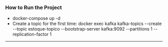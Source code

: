 ### How to Run the Project

- docker-compose up -d
- Create a topic for the first time: docker exec kafka kafka-topics --create --topic estoque-topico --bootstrap-server kafka:9092 --partitions 1 --replication-factor 1 
---

